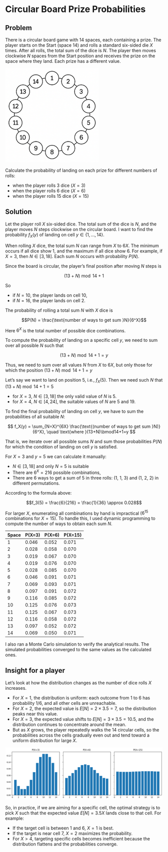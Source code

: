 # Circular Board Prize Probabilities

## Problem 

There is a circular board game with 14 spaces, each containing a prize. The player starts on the Start (space 14) and rolls a standard six-sided die $X$ times. After all rolls, the total sum of the dice is $N$. The player then moves clockwise $N$ spaces from the Start position and receives the prize on the space where they land. Each prize has a different value.

<img src="images/game_field.png" width="300">

Calculate the probability of landing on each prize for different numbers of rolls:
- when the player rolls 3 dice ($X = 3$)
- when the player rolls 6 dice ($X = 6$)
- when the player rolls 15 dice ($X = 15$)

## Solution

Let the player roll $X$ six-sided dice. The total sum of the dice is $N$, and the player moves $N$ steps clockwise on the circular board. I want to find the probability $f_X(y)$ of landing on cell $y \in \{1, \dots, 14\}$.

When rolling $X$ dice, the total sum $N$ can range from $X$ to $6X$. The minimum occurs if all dice show 1, and the maximum if all dice show 6. For example, if $X = 3$, then $N \in [3, 18]$. Each sum $N$ occurs with probability $P(N)$.

Since the board is circular, the player’s final position after moving $N$ steps is

$$(13 + N) \bmod 14 + 1$$

So 
- if $N = 10$, the player lands on cell 10, 
- if $N = 16$, the player lands on cell 2.

The probability of rolling a total sum $N$ with $X$ dice is

$$P(N) = \frac{\text{number of ways to get sum }N}{6^X}$$

Here $6^X$ is the total number of possible dice combinations.

To compute the probability of landing on a specific cell $y$, we need to sum over all possible $N$ such that

$$(13 + N) \bmod 14 + 1 = y$$

Thus, we need to sum over all values $N$ from $X$ to $6X$, but only those for which the position $(13 + N) \bmod 14 + 1 = y$

Let’s say we want to land on position 5, i.e., $f_X(5)$. Then we need such $N$ that $(13 + N) \bmod 14 + 1 = 5$
- for $X=3$, $N \in [3, 18]$ the only valid value of $N$ is 5.
- for $X=4$, $N \in [4, 24]$, the suitable values of $N$ are 5 and 19.

To find the final probability of landing on cell $y$, we have to sum the probabilities of all suitable $N$:

$$ f_X(y) = \sum_{N=X}^{6X} \frac{\text{(number of ways to get sum }N)}{6^X}, \quad \text{where }(13+N)\bmod14+1=y $$

That is, we iterate over all possible sums $N$ and sum those probabilities $P(N)$ for which the condition of landing on cell $y$ is satisfied.

For $X=3$ and $y=5$ we can calculate it manually:
- $N \in [3, 18]$ and only $N=5$ is suitable
- There are $6^X = 216$ possible combinations, 
- There are 6 ways to get a sum of 5 in three rolls: (1, 1, 3) and (1, 2, 2) in different permutations.

According to the formula above:

$$f_3(5) = \frac{6}{216} = \frac{1}{36} \approx 0.028$$

For larger $X$, enumerating all combinations by hand is impractical ($6^{15}$ combinations for $X=15$). To handle this, I used dynamic programming to compute the number of ways to obtain each sum $N$.

| Space | P(X=3) | P(X=6) | P(X=15) |
|-------|--------|--------|---------|
| 1     | 0.046  | 0.052  | 0.071   |
| 2     | 0.028  | 0.058  | 0.070   |
| 3     | 0.019  | 0.067  | 0.070   |
| 4     | 0.019  | 0.076  | 0.070   |
| 5     | 0.028  | 0.085  | 0.070   |
| 6     | 0.046  | 0.091  | 0.071   |
| 7     | 0.069  | 0.093  | 0.071   |
| 8     | 0.097  | 0.091  | 0.072   |
| 9     | 0.116  | 0.085  | 0.072   |
| 10    | 0.125  | 0.076  | 0.073   |
| 11    | 0.125  | 0.067  | 0.073   |
| 12    | 0.116  | 0.058  | 0.072   |
| 13    | 0.097  | 0.052  | 0.072   |
| 14    | 0.069  | 0.050  | 0.071   |

I also ran a Monte Carlo simulation to verify the analytical results. The simulated probabilities converged to the same values as the calculated ones.

## Insight for a player

Let’s look at how the distribution changes as the number of dice rolls $X$ increases.

- For $X=1$, the distribution is uniform: each outcome from 1 to 6 has probability $1/6$, and all other cells are unreachable.
- For $X=2$, the expected value is $E[N]= 2 \times 3.5 = 7$, so the distribution peaks near this value.
- For $X=3$, the expected value shifts to $E[N] = 3 \times 3.5 = 10.5$, and the distribution continues to concentrate around the mean.
- But as $X$ grows, the player repeatedly walks the 14 circular cells, so the probabilities across the cells gradually even out and tend toward a uniform distribution for large $X$.

<img src="images/distributions.png" width="900">

So, in practice, if we are aiming for a specific cell, the optimal strategy is to pick $X$ such that the expected value $E[N]=3.5X$ lands close to that cell. For example:

- If the target cell is between 1 and 6, $X=1$ is best.
- If the target is near cell 7, $X=2$ maximizes the probability.
- For $X > 4$, targeting specific cells becomes inefficient because the distribution flattens and the probabilities converge.